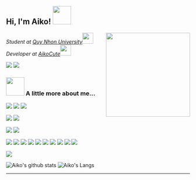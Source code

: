 <h2> Hi, I'm Aiko! <img src="https://media.giphy.com/media/mGcNjsfWAjY5AEZNw6/giphy.gif" width="50"></h2>
<img align='right' src="https://media2.giphy.com/media/XdUr7e0X1Kjeg/giphy.gif?cid=ecf05e47lt5b12equ4az5y3o4pbhvql2w6fednpsp7dp46n9&rid=giphy.gif&ct=g" width="230">
<p><em>Student at <a href="https://qnu.edu.vn/">Quy Nhon University</a><img src="https://media.giphy.com/media/fYSnHlufseco8Fh93Z/giphy.gif" width="30"></br>Developer at <a href="https://aikocute.com">AikoCute</a><img src="https://media.giphy.com/media/WUlplcMpOCEmTGBtBW/giphy.gif" width="30"> 
</em></p>

[![](https://img.shields.io/badge/MyZalo-@AikoCuteZalo-blue.svg)](https://zalo.me/0368629364)
[![](https://img.shields.io/badge/MyTele-@AikocuteTele-blue.svg)](https://t.me/Tele_Aiko)



### <img src="https://media.giphy.com/media/VgCDAzcKvsR6OM0uWg/giphy.gif" width="50"> A little more about me...  

[![](https://img.shields.io/badge/Windows-10-2376bc?style=flat-square&logo=windows&logoColor=ffffff)](https://www.microsoft.com/en-us/windows/get-windows-10)
[![](https://img.shields.io/badge/Ubuntu-20.04-E95420?style=flat-square&logo=ubuntu&logoColor=ffffff)](https://ubuntu.com/)
[![](https://img.shields.io/badge/NAS-TrueNAS_Scale-AB2B28?style=flat-square&logo=freebsd&logoColor=ffffff)](https://www.freenas.org/)

[![](https://img.shields.io/badge/Browser-Chrome-FF7139?style=flat-square&logo=googlechrome&logoColor=ffffff)](https://www.google.com/intl/vi_vn/chrome/)
[![](https://img.shields.io/badge/IDE-Visual%20Studio%20Code-007ACC?style=flat-square&logo=Visual-Studio-Code&logoColor=ffffff)](https://code.visualstudio.com/)

[![](https://img.shields.io/badge/iPhone-000?style=flat-square&logo=apple&logoColor=ffffff)](https://www.apple.com/iphone/)
[![](https://img.shields.io/badge/Android-000?style=flat-square&logo=android&logoColor=ffffff)](https://www.android.com/intl/vi_vn/)

[![](https://img.shields.io/badge/-Webpack-8dd6f9?style=flat-square&logo=webpack&logoColor=white)](https://webpack.js.org/)
[![](https://img.shields.io/badge/-Docker-2496ED?style=flat-square&logo=docker&logoColor=ffffff)](https://www.docker.com/)
[![](https://img.shields.io/badge/Typescript-007ACC?style=flat-square&logo=TypeScript&logoColor=ffffff)](https://www.typescriptlang.org/)
[![](https://img.shields.io/badge/-Python3-3776AB?style=flat-square&logo=python&logoColor=ffffff)](https://www.python.org/)
[![](https://img.shields.io/badge/-NPM-cb3837?style=flat-square&logo=npm&logoColor=white)](https://npmjs.com/)
[![](https://img.shields.io/badge/-HTML5-E34F26?style=flat-square&logo=html5&logoColor=white)](https://html.spec.whatwg.org/)
[![](https://img.shields.io/badge/-Git-f05032?style=flat-square&logo=git&logoColor=white)](https://git-scm.com/)
[![](https://img.shields.io/badge/-Linux-fcc624?style=flat-square&logo=linux&logoColor=white)](https://www.linuxfoundation.org/)
[![](https://img.shields.io/badge/-JavaScript-f7e018?style=flat-square&logo=javascript&logoColor=white)](https://www.ecma-international.org/)
[![](https://img.shields.io/badge/-Node.js-43853d?style=flat-square&logo=node.js&logoColor=ffffff)](https://nodejs.org/)

![](https://img.shields.io/badge/Adobe%20Photoshop-31A8FF?style=flat-square&logo=Adobe-Photoshop&logoColor=ffffff)


![Aiko's github stats](https://github-readme-stats.vercel.app/api?username=AikoCute-Offical&show_icons=true&count_private=true&hide=stars)
![Aiko's Langs](https://github-readme-stats.vercel.app/api/top-langs/?username=AikoCute-Offical&layout=compact)

---
